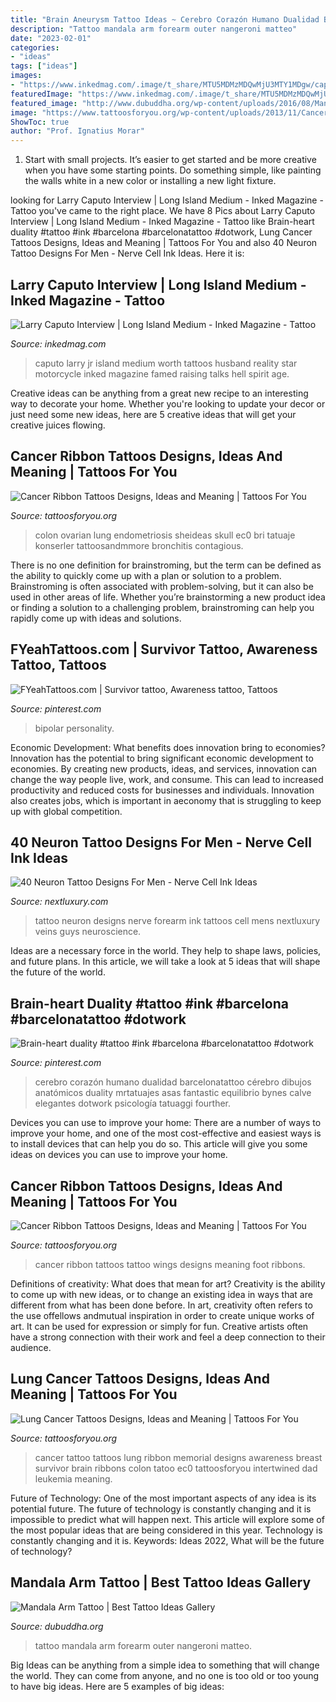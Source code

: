 ```yaml
---
title: "Brain Aneurysm Tattoo Ideas ~ Cerebro Corazón Humano Dualidad Barcelonatattoo Cérebro Dibujos Anatómicos Duality Mrtatuajes Asas Fantastic Equilibrio Bynes Calve Elegantes Dotwork Psicología Tatuaggi Fourther"
description: "Tattoo mandala arm forearm outer nangeroni matteo"
date: "2023-02-01"
categories:
- "ideas"
tags: ["ideas"]
images:
- "https://www.inkedmag.com/.image/t_share/MTU5MDMzMDQwMjU3MTY1MDgw/caputo_feature.jpg"
featuredImage: "https://www.inkedmag.com/.image/t_share/MTU5MDMzMDQwMjU3MTY1MDgw/caputo_feature.jpg"
featured_image: "http://www.dubuddha.org/wp-content/uploads/2016/08/Mandala-Arm-Tattoo-by-Matteo-Nangeroni-728x728.jpg"
image: "https://www.tattoosforyou.org/wp-content/uploads/2013/11/Cancer-Ribbon-Tattoos-for-Mom.jpg"
ShowToc: true
author: "Prof. Ignatius Morar"
---
```



1. Start with small projects. It’s easier to get started and be more creative when you have some starting points. Do something simple, like painting the walls white in a new color or installing a new light fixture. 

	

		
looking for Larry Caputo Interview | Long Island Medium - Inked Magazine - Tattoo you've came to the right place. We have 8 Pics about Larry Caputo Interview | Long Island Medium - Inked Magazine - Tattoo like Brain-heart duality #tattoo #ink #barcelona #barcelonatattoo #dotwork, Lung Cancer Tattoos Designs, Ideas and Meaning | Tattoos For You and also 40 Neuron Tattoo Designs For Men - Nerve Cell Ink Ideas. Here it is:
		
    
## Larry Caputo Interview | Long Island Medium - Inked Magazine - Tattoo

<img loading=lazy src="https://www.inkedmag.com/.image/t_share/MTU5MDMzMDQwMjU3MTY1MDgw/caputo_feature.jpg" onerror="this.onerror=null;this.src='https://tse3.mm.bing.net/th?id=OIP.6DEA7qeLepuVh8iiJJ3e3wHaHb&amp;pid=15.1';" alt="Larry Caputo Interview | Long Island Medium - Inked Magazine - Tattoo">

_Source: inkedmag.com_

>caputo larry jr island medium worth tattoos husband reality star motorcycle inked magazine famed raising talks hell spirit age. 

	

Creative ideas can be anything from a great new recipe to an interesting way to decorate your home. Whether you're looking to update your decor or just need some new ideas, here are 5 creative ideas that will get your creative juices flowing.

    
## Cancer Ribbon Tattoos Designs, Ideas And Meaning | Tattoos For You

<img loading=lazy src="https://www.tattoosforyou.org/wp-content/uploads/2013/11/Cancer-Ribbon-Tattoos-for-Mom.jpg" onerror="this.onerror=null;this.src='https://tse4.mm.bing.net/th?id=OIP.2OfI7Ht7FPX27psXyF2VbwHaJ3&amp;pid=15.1';" alt="Cancer Ribbon Tattoos Designs, Ideas and Meaning | Tattoos For You">

_Source: tattoosforyou.org_

>colon ovarian lung endometriosis sheideas skull ec0 bri tatuaje konserler tattoosandmmore bronchitis contagious. 

	

There is no one definition for brainstroming, but the term can be defined as the ability to quickly come up with a plan or solution to a problem. Brainstroming is often associated with problem-solving, but it can also be used in other areas of life. Whether you’re brainstorming a new product idea or finding a solution to a challenging problem, brainstroming can help you rapidly come up with ideas and solutions.

    
## FYeahTattoos.com | Survivor Tattoo, Awareness Tattoo, Tattoos

<img loading=lazy src="https://i.pinimg.com/originals/2f/66/be/2f66be272c6e473fb137d909c16cb5a4.jpg" onerror="this.onerror=null;this.src='https://tse1.mm.bing.net/th?id=OIP.EcXvhXa2AGHSQUayViw8hwHaHE&amp;pid=15.1';" alt="FYeahTattoos.com | Survivor tattoo, Awareness tattoo, Tattoos">

_Source: pinterest.com_

>bipolar personality. 

	

Economic Development: What benefits does innovation bring to economies?
Innovation has the potential to bring significant economic development to economies. By creating new products, ideas, and services, innovation can change the way people live, work, and consume. This can lead to increased productivity and reduced costs for businesses and individuals. Innovation also creates jobs, which is important in aeconomy that is struggling to keep up with global competition.

    
## 40 Neuron Tattoo Designs For Men - Nerve Cell Ink Ideas

<img loading=lazy src="http://nextluxury.com/wp-content/uploads/forearm-mens-neuron-tattoo-ideas.jpg" onerror="this.onerror=null;this.src='https://tse1.mm.bing.net/th?id=OIP.BKBxFjR5Fc04C7ealPm2SwHaHa&amp;pid=15.1';" alt="40 Neuron Tattoo Designs For Men - Nerve Cell Ink Ideas">

_Source: nextluxury.com_

>tattoo neuron designs nerve forearm ink tattoos cell mens nextluxury veins guys neuroscience. 

	

Ideas are a necessary force in the world. They help to shape laws, policies, and future plans. In this article, we will take a look at 5 ideas that will shape the future of the world.

    
## Brain-heart Duality #tattoo #ink #barcelona #barcelonatattoo #dotwork

<img loading=lazy src="https://i.pinimg.com/736x/6d/7f/d1/6d7fd160d11dd479659137bfb1ae9aa5.jpg" onerror="this.onerror=null;this.src='https://tse2.mm.bing.net/th?id=OIP.bX_RYNEd1HllkTe_sa6apQHaHa&amp;pid=15.1';" alt="Brain-heart duality #tattoo #ink #barcelona #barcelonatattoo #dotwork">

_Source: pinterest.com_

>cerebro corazón humano dualidad barcelonatattoo cérebro dibujos anatómicos duality mrtatuajes asas fantastic equilibrio bynes calve elegantes dotwork psicología tatuaggi fourther. 

	

Devices you can use to improve your home:
There are a number of ways to improve your home, and one of the most cost-effective and easiest ways is to install devices that can help you do so. This article will give you some ideas on devices you can use to improve your home.

    
## Cancer Ribbon Tattoos Designs, Ideas And Meaning | Tattoos For You

<img loading=lazy src="http://www.tattoosforyou.org/wp-content/uploads/2013/10/Cancer-Ribbon-With-Wings-Tattoo.jpg" onerror="this.onerror=null;this.src='https://tse1.mm.bing.net/th?id=OIP.jFROAvTrC4PcQKR2ox_VTQHaJ4&amp;pid=15.1';" alt="Cancer Ribbon Tattoos Designs, Ideas and Meaning | Tattoos For You">

_Source: tattoosforyou.org_

>cancer ribbon tattoos tattoo wings designs meaning foot ribbons. 

	

Definitions of creativity: What does that mean for art?
Creativity is the ability to come up with new ideas, or to change an existing idea in ways that are different from what has been done before. In art, creativity often refers to the use offellows andmutual inspiration in order to create unique works of art. It can be used for expression or simply for fun. Creative artists often have a strong connection with their work and feel a deep connection to their audience.

    
## Lung Cancer Tattoos Designs, Ideas And Meaning | Tattoos For You

<img loading=lazy src="https://www.tattoosforyou.org/wp-content/uploads/2017/07/Lung-Cancer-Tattoo-Pictures.jpg" onerror="this.onerror=null;this.src='https://tse2.mm.bing.net/th?id=OIP.cVAxxLxhd223-WUgk0nyGwHaFj&amp;pid=15.1';" alt="Lung Cancer Tattoos Designs, Ideas and Meaning | Tattoos For You">

_Source: tattoosforyou.org_

>cancer tattoo tattoos lung ribbon memorial designs awareness breast survivor brain ribbons colon tatoo ec0 tattoosforyou intertwined dad leukemia meaning. 

	

Future of Technology: One of the most important aspects of any idea is its potential future. The future of technology is constantly changing and it is impossible to predict what will happen next. This article will explore some of the most popular ideas that are being considered in this year.
Technology is constantly changing and it is. Keywords: Ideas 2022, What will be the future of technology?

    
## Mandala Arm Tattoo | Best Tattoo Ideas Gallery

<img loading=lazy src="http://www.dubuddha.org/wp-content/uploads/2016/08/Mandala-Arm-Tattoo-by-Matteo-Nangeroni-728x728.jpg" onerror="this.onerror=null;this.src='https://tse4.mm.bing.net/th?id=OIP.AzwNMdW51L9Y-0dAUlMu-wHaHa&amp;pid=15.1';" alt="Mandala Arm Tattoo | Best Tattoo Ideas Gallery">

_Source: dubuddha.org_

>tattoo mandala arm forearm outer nangeroni matteo. 

	

Big Ideas can be anything from a simple idea to something that will change the world. They can come from anyone, and no one is too old or too young to have big ideas. Here are 5 examples of big ideas: 

